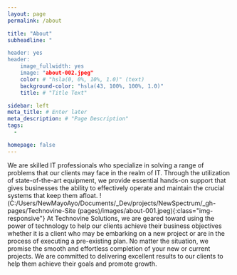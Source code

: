 ```yaml
---
layout: page
permalink: /about

title: "About"
subheadline: "

header: yes
header:
    image_fullwidth: yes
    image: "about-002.jpeg"
    color: # "hsla(0, 0%, 10%, 1.0)" (text)
    background-color: "hsla(43, 100%, 100%, 1.0)"
    title: # "Title Text"

sidebar: left
meta_title: # Enter later
meta_description: # "Page Description"
tags:
  - 

homepage: false
---
```



We are skilled IT professionals who specialize in solving a range of problems 
that our clients may face in the realm of IT.
Through the utilization of state-of-the-art equipment, we provide essential hands-on support that gives businesses the ability to effectively operate and maintain the crucial systems that keep them afloat.
!(C:/Users/NewMayoAyo/Documents/_Dev/projects/NewSpectrum/_gh-pages/Technovine-Site (pages)/images/about-001.jpeg){:class="img-responsive"}
At Technovine Solutions, we are geared toward using the power of technology to help our clients achieve their business objectives whether it is a client who may be embarking on a new project or are in the process of executing a pre-existing plan. No matter the situation, we promise the smooth and effortless completion of your new or current projects. We are committed to delivering excellent results to our clients to help them achieve their goals and promote growth.








<!-- 

AI TEXT:



/-->
